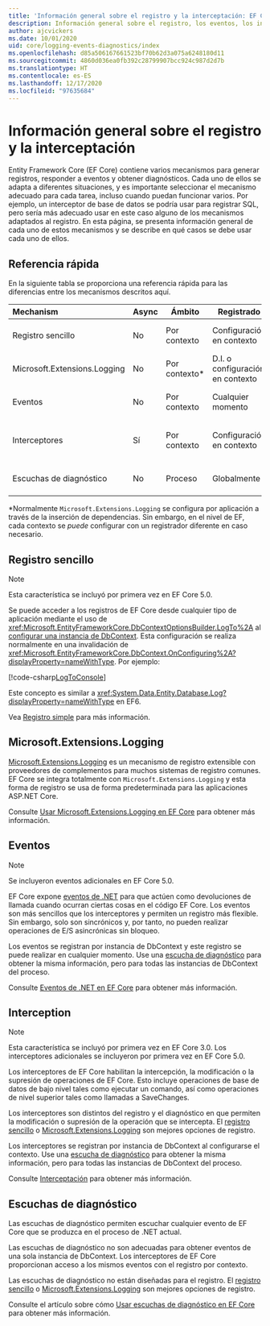 ```yaml
---
title: 'Información general sobre el registro y la interceptación: EF Core'
description: Información general sobre el registro, los eventos, los interceptores y el diagnóstico de EF Core
author: ajcvickers
ms.date: 10/01/2020
uid: core/logging-events-diagnostics/index
ms.openlocfilehash: d85a506167661523bf70b62d3a075a6248180d11
ms.sourcegitcommit: 4860d036ea0fb392c28799907bcc924c987d2d7b
ms.translationtype: HT
ms.contentlocale: es-ES
ms.lasthandoff: 12/17/2020
ms.locfileid: "97635684"
---
```

# <a name="overview-of-logging-and-interception"></a>Información general sobre el registro y la interceptación

Entity Framework Core (EF Core) contiene varios mecanismos para generar registros, responder a eventos y obtener diagnósticos. Cada uno de ellos se adapta a diferentes situaciones, y es importante seleccionar el mecanismo adecuado para cada tarea, incluso cuando puedan funcionar varios. Por ejemplo, un interceptor de base de datos se podría usar para registrar SQL, pero sería más adecuado usar en este caso alguno de los mecanismos adaptados al registro. En esta página, se presenta información general de cada uno de estos mecanismos y se describe en qué casos se debe usar cada uno de ellos.

## <a name="quick-reference"></a>Referencia rápida

En la siguiente tabla se proporciona una referencia rápida para las diferencias entre los mecanismos descritos aquí.

| Mechanism |  Async | Ámbito | Registrado | Uso previsto
|:----------|--------|-------|------------|-------------
| Registro sencillo | No | Por contexto | Configuración en contexto | Registro del tiempo de desarrollo
| Microsoft.Extensions.Logging | No | Por contexto* | D.I. o configuración en contexto | Registro de producción
| Eventos | No | Por contexto | Cualquier momento | Reacción a eventos de EF
| Interceptores | Sí | Por contexto | Configuración en contexto | Manipulación de operaciones EF
| Escuchas de diagnóstico | No | Proceso | Globalmente | Diagnósticos de aplicaciones

*Normalmente `Microsoft.Extensions.Logging` se configura por aplicación a través de la inserción de dependencias. Sin embargo, en el nivel de EF, cada contexto se _puede_ configurar con un registrador diferente en caso necesario.

## <a name="simple-logging"></a>Registro sencillo

> [!NOTE]
> Esta característica se incluyó por primera vez en EF Core 5.0.

Se puede acceder a los registros de EF Core desde cualquier tipo de aplicación mediante el uso de <xref:Microsoft.EntityFrameworkCore.DbContextOptionsBuilder.LogTo%2A> al [configurar una instancia de DbContext](xref:core/dbcontext-configuration/index). Esta configuración se realiza normalmente en una invalidación de <xref:Microsoft.EntityFrameworkCore.DbContext.OnConfiguring%2A?displayProperty=nameWithType>. Por ejemplo:

<!--
    protected override void OnConfiguring(DbContextOptionsBuilder optionsBuilder)
        => optionsBuilder.LogTo(Console.WriteLine);
-->
[!code-csharp[LogToConsole](../../../samples/core/Miscellaneous/Logging/SimpleLogging/Program.cs?name=LogToConsole)]

Este concepto es similar a <xref:System.Data.Entity.Database.Log?displayProperty=nameWithType> en EF6.

Vea [Registro simple](xref:core/logging-events-diagnostics/simple-logging) para más información.

## <a name="microsoftextensionslogging"></a>Microsoft.Extensions.Logging

[Microsoft.Extensions.Logging](/dotnet/core/extensions/logging) es un mecanismo de registro extensible con proveedores de complementos para muchos sistemas de registro comunes. EF Core se integra totalmente con `Microsoft.Extensions.Logging` y esta forma de registro se usa de forma predeterminada para las aplicaciones ASP.NET Core.

Consulte [Usar Microsoft.Extensions.Logging en EF Core](xref:core/logging-events-diagnostics/extensions-logging) para obtener más información.

## <a name="events"></a>Eventos

> [!NOTE]
> Se incluyeron eventos adicionales en EF Core 5.0.

EF Core expone [eventos de .NET](/dotnet/standard/events/) para que actúen como devoluciones de llamada cuando ocurran ciertas cosas en el código EF Core. Los eventos son más sencillos que los interceptores y permiten un registro más flexible. Sin embargo, solo son sincrónicos y, por tanto, no pueden realizar operaciones de E/S asincrónicas sin bloqueo.

Los eventos se registran por instancia de DbContext y este registro se puede realizar en cualquier momento. Use una [escucha de diagnóstico](xref:core/logging-events-diagnostics/diagnostic-listeners) para obtener la misma información, pero para todas las instancias de DbContext del proceso.

Consulte [Eventos de .NET en EF Core](xref:core/logging-events-diagnostics/events) para obtener más información.

## <a name="interception"></a>Interception

> [!NOTE]
> Esta característica se incluyó por primera vez en EF Core 3.0. Los interceptores adicionales se incluyeron por primera vez en EF Core 5.0.

Los interceptores de EF Core habilitan la intercepción, la modificación o la supresión de operaciones de EF Core. Esto incluye operaciones de base de datos de bajo nivel tales como ejecutar un comando, así como operaciones de nivel superior tales como llamadas a SaveChanges.

Los interceptores son distintos del registro y el diagnóstico en que permiten la modificación o supresión de la operación que se intercepta. El [registro sencillo](xref:core/logging-events-diagnostics/simple-logging) o [Microsoft.Extensions.Logging](xref:core/logging-events-diagnostics/extensions-logging) son mejores opciones de registro.

Los interceptores se registran por instancia de DbContext al configurarse el contexto. Use una [escucha de diagnóstico](xref:core/logging-events-diagnostics/diagnostic-listeners) para obtener la misma información, pero para todas las instancias de DbContext del proceso.

Consulte [Interceptación](xref:core/logging-events-diagnostics/interceptors) para obtener más información.

## <a name="diagnostic-listeners"></a>Escuchas de diagnóstico

Las escuchas de diagnóstico permiten escuchar cualquier evento de EF Core que se produzca en el proceso de .NET actual.

Las escuchas de diagnóstico no son adecuadas para obtener eventos de una sola instancia de DbContext. Los interceptores de EF Core proporcionan acceso a los mismos eventos con el registro por contexto.

Las escuchas de diagnóstico no están diseñadas para el registro. El [registro sencillo](xref:core/logging-events-diagnostics/simple-logging) o [Microsoft.Extensions.Logging](xref:core/logging-events-diagnostics/extensions-logging) son mejores opciones de registro.

Consulte el artículo sobre cómo [Usar escuchas de diagnóstico en EF Core](xref:core/logging-events-diagnostics/diagnostic-listeners) para obtener más información.
